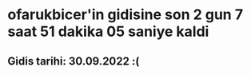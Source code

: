 # ofarukbicer'in gidisine son 2 gun 7 saat 51 dakika 05 saniye kaldi

## Gidis tarihi: 30.09.2022 :(